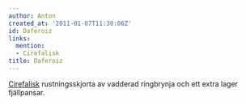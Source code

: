 ```yaml
---
author: Anton
created_at: '2011-01-07T11:30:06Z'
id: Daferoiz
links:
  mention:
  - Cirefalisk
title: Daferoiz
---
```


[Cirefalisk] rustningsskjorta av vadderad ringbrynja och ett extra lager fjällpansar.

  [Cirefalisk]: Cirefalisk
